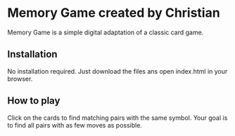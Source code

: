 # Memory Game created by Christian
Memory Game is a simple digital adaptation of a classic card game. 
## Installation
No installation required. Just download the files ans open index.html in your browser.
## How to play
Click on the cards to find matching pairs with the same symbol. 
Your goal is to find all pairs with as few moves as possible. 
